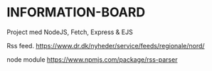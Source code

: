 # INFORMATION-BOARD
Project med NodeJS, Fetch, Express & EJS


Rss feed.
https://www.dr.dk/nyheder/service/feeds/regionale/nord/

node module
https://www.npmjs.com/package/rss-parser
